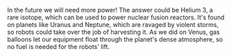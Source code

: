 ---
---
In the future we will need more power! The answer could be Helium 3, a rare isotope, which can be used to power nuclear fusion reactors. It's found on planets like Uranus and Neptune, which are ravaged by violent storms, so robots could take over the job of harvesting it. As we did on Venus, gas balloons let our equipment float through the planet's dense atmosphere, so no fuel is needed for the robots' lift.
